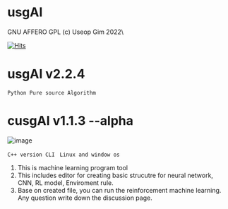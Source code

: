 # usgAI
GNU AFFERO GPL (c) Useop Gim 2022\

[![Hits](https://hits.seeyoufarm.com/api/count/incr/badge.svg?url=https%3A%2F%2Fgithub.com%2FNaptwen%2FOpen_pyAI&count_bg=%2379C83D&title_bg=%23555555&icon=&icon_color=%23E7E7E7&title=hits&edge_flat=false)](https://hits.seeyoufarm.com)

# usgAI v2.2.4
``Python Pure source Algorithm``


# cusgAI v1.1.3 --alpha 
![image](https://user-images.githubusercontent.com/47798805/186541001-7764c74e-1e72-4b7a-a04c-9bed6c1cc40a.png)

```C++ version CLI ```
```Linux and window os ```
1. This is machine learning program tool
2. This includes editor for creating basic strucutre for neural network, CNN, RL model, Enviroment rule.
3. Base on created file, you can run the reinforcement machine learning.\
Any question write down the discussion page.
